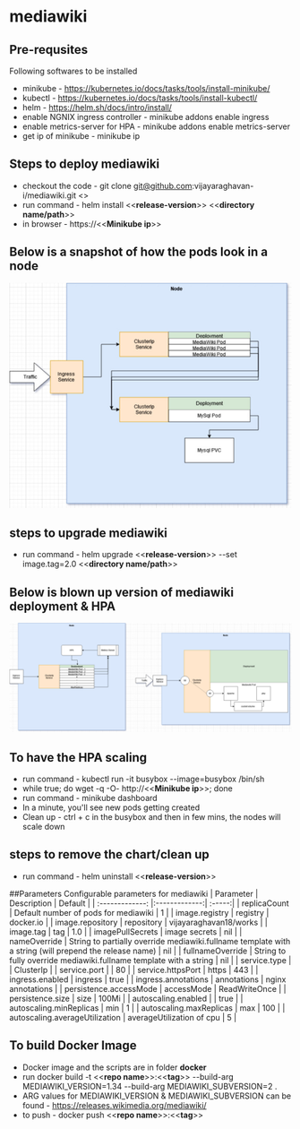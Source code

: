 # mediawiki

## Pre-requsites
Following softwares to be installed
- minikube - https://kubernetes.io/docs/tasks/tools/install-minikube/
- kubectl - https://kubernetes.io/docs/tasks/tools/install-kubectl/
- helm - https://helm.sh/docs/intro/install/
- enable NGNIX ingress controller - minikube addons enable ingress
- enable metrics-server for HPA - minikube addons enable metrics-server
- get ip of minikube - minikube ip

## Steps to deploy mediawiki
- checkout the code - git clone git@github.com:vijayaraghavan-i/mediawiki.git <<directory name>>
- run command - helm install <<**release-version**>> <<**directory name/path**>>
- in browser - https://<<**Minikube ip**>>

## Below is a snapshot of how the pods look in a node
![Overall Landscape](https://github.com/vijayaraghavan-i/mediawiki/blob/master/.architecture/Overall%20Landscape.jpg)

## steps to upgrade mediawiki
- run command - helm upgrade <<**release-version**>> --set image.tag=2.0 <<**directory name/path**>>

## Below is blown up version of mediawiki deployment & HPA
![Drill down into Mediawiki Pod](https://github.com/vijayaraghavan-i/mediawiki/blob/master/.architecture/mediawiki-pod.png)

## To have the HPA scaling
- run command -  kubectl run -it busybox --image=busybox /bin/sh
- while true; do wget -q -O- http://<<**Minikube ip**>>; done
- run command - minikube dashboard
- In a minute, you'll see new pods getting created
- Clean up - ctrl + c in the busybox and then in few mins, the nodes will scale down

## steps to remove the chart/clean up
- run command - helm uninstall <<**release-version**>>
  
##Parameters
Configurable parameters for mediawiki
| Parameter        | Description           | Default  |
| :-------------: |:-------------:| :-----:|
| replicaCount      | Default number of pods for mediawiki | 1 |
| image.registry      | registry      |   docker.io |
| image.repository | repository      |    vijayaraghavan18/works |
| image.tag | tag      |    1.0 |
| imagePullSecrets | image secrets      |    nil |
| nameOverride |    String to partially override mediawiki.fullname template with a string (will prepend the release name)   |   nil |
| fullnameOverride |   String to fully override mediawiki.fullname template with a string    |    nil |
| service.type |       |    ClusterIp |
| service.port |       |    80 |
| service.httpsPort | https      |    443 |
| ingress.enabled | ingress      |    true |
| ingress.annotations |   annotations    |    nginx annotations |
| persistence.accessMode | accessMode      |    ReadWriteOnce |
| persistence.size | size      |    100Mi |
| autoscaling.enabled |       |    true |
| autoscaling.minReplicas | min      |    1 |
| autoscaling.maxReplicas | max      |    100 |
| autoscaling.averageUtilization | averageUtilization of cpu      |    5 |

## To build Docker Image
- Docker image and the scripts are in folder **docker**
- run docker build -t <<**repo name**>>:<<**tag**>> --build-arg MEDIAWIKI_VERSION=1.34 --build-arg MEDIAWIKI_SUBVERSION=2 .
- ARG values for MEDIAWIKI_VERSION & MEDIAWIKI_SUBVERSION can be found - https://releases.wikimedia.org/mediawiki/
- to push - docker push <<**repo name**>>:<<**tag**>>
